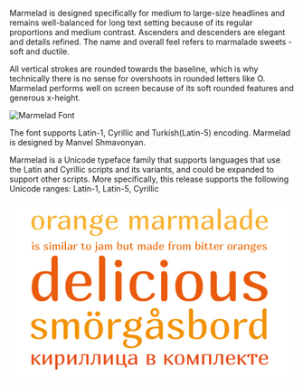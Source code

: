 Marmelad is designed specifically for medium to large-size headlines
and remains well-balanced for long text setting because of its regular proportions and medium contrast. Ascenders and descenders are elegant and details refined. The name and overall feel refers to marmalade sweets - soft and ductile.

All vertical strokes are rounded towards the baseline,
which is why technically there is no sense for overshoots in rounded letters like O. Marmelad performs well on screen because of its soft rounded features and generous x-height.

![Marmelad Font](http://cyreal.org/wp-content/uploads/2012/07/marmelad-promo.jpg)

The font supports Latin-1, Cyrillic and Turkish(Latin-5) encoding.
Marmelad is designed by Manvel Shmavonyan.

Marmelad is a Unicode typeface family that supports 
languages that use the Latin and Cyrillic scripts and its variants, and 
could be expanded to support other scripts. More specifically, this release supports the following Unicode
ranges: Latin-1, Latin-5, Cyrillic

![Marmelad Font](sources/sample.jpg)